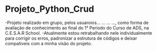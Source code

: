# Projeto_Python_Crud
-Projeto realizado em grupo, pelos usuaroios... ... ... ..., como forma de avaliação de conhecimento ao final do 1° Periodo do Curso de ADS, na C.E.S.A.R School.
-Atualmente estou retrabalhando nele individualmente para corrigir os erros, padronizar a estrutura de códigos e deixar compativeis com a minha visão do projeto.
